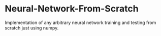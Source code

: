 # Neural-Network-From-Scratch
Implementation of any arbitrary neural network training and testing from scratch just using numpy.
